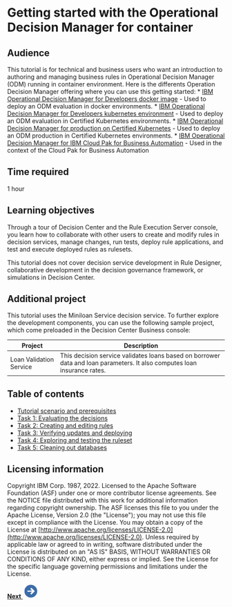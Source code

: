 # Getting started with the Operational Decision Manager for container 

## Audience

This tutorial is for technical and business users who want an introduction to authoring and managing business rules in Operational Decision Manager (ODM) running in container environment.
Here is the differents Operation Decision Manager offering where you can use this getting started:
    * [IBM Operational Decision Manager for Developers docker image](https://hub.docker.com/r/ibmcom/odm/) - Used to deploy an ODM evaluation in docker environments.
    * [IBM Operational Decision Manager for Developers kubernetes environment](https://artifacthub.io/packages/helm/ibm-charts/ibm-odm-dev/22.1.0) - Used to deploy an ODM evaluation in Certified Kubernetes environments.
    * [IBM Operational Decision Manager for production on Certified Kubernetes](https://www.ibm.com/docs/en/odm/8.11.0?topic=kubernetes-installing-odm-production) - Used to deploy an ODM production in Certified Kubernetes environments.
    * [IBM Operational Decision Manager for IBM Cloud Pak for Business Automation](https://www.ibm.com/docs/en/cloud-paks/cp-biz-automation/22.0.1?topic=capabilities-operational-decision-manager) - Used in the context of the Cloud Pak for Business Automation
    
## Time required

1 hour

## Learning objectives

Through a tour of Decision Center and the Rule Execution Server console, you learn how to collaborate with other users to create and modify rules in decision services, manage changes, run tests, deploy rule applications, and test and execute deployed rules as rulesets.

This tutorial does not cover decision service development in Rule Designer, collaborative development in the decision governance framework, or simulations in Decision Center.

## Additional project

This tutorial uses the Miniloan Service decision service. To further explore the development components, you can use the following sample project, which come preloaded in the Decision Center Business console:

|Project|Description|
|------|-----------|
|Loan Validation Service|This decision service validates loans based on borrower data and loan parameters. It also computes loan insurance rates.|

## Table of contents

-   [Tutorial scenario and prerequisites](doc/topics/tut_icp_gs_int.md)
-   [Task 1: Evaluating the decisions](doc/topics/tut_icp_gs_evaluate_changes_lsn.md)
-   [Task 2: Creating and editing rules](doc/topics/tut_icp_gs_create_rules_lsn.md)
-   [Task 3: Verifying updates and deploying](doc/topics/tut_icp_gs_test_deploy_lsn.md)
-   [Task 4: Exploring and testing the ruleset](doc/topics/tut_icp_gs_test_ruleset_lsn.md)
-   [Task 5: Cleaning out databases](doc/topics/tut_icp_gs_clean_db_lsn.md)

## Licensing information

Copyright IBM Corp. 1987, 2022. Licensed to the Apache Software Foundation \(ASF\) under one or more contributor license agreements. See the NOTICE file distributed with this work for additional information regarding copyright ownership. The ASF licenses this file to you under the Apache License, Version 2.0 \(the "License"\); you may not use this file except in compliance with the License. You may obtain a copy of the License at [http://www.apache.org/licenses/LICENSE-2.0](http://www.apache.org/licenses/LICENSE-2.0). Unless required by applicable law or agreed to in writing, software distributed under the License is distributed on an "AS IS" BASIS, WITHOUT WARRANTIES OR CONDITIONS OF ANY KIND, either express or implied. See the License for the specific language governing permissions and limitations under the License.

[**Next** ![Next icon](doc/images/next.jpg)](doc/topics/tut_icp_gs_int.md)
